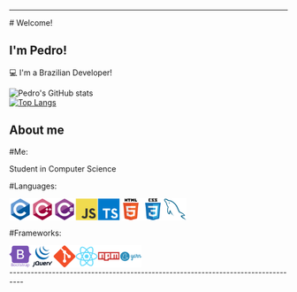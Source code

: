 ----------------------------------------------------------------------------
<link rel="stylesheet" href="https://cdn.jsdelivr.net/gh/devicons/devicon@v2.12.0/devicon.min.css">
# Welcome!

 

## I'm Pedro!

:computer: I'm a Brazilian Developer!

 <i class="devicon-cplusplus-plain"></i>
 
 
![Pedro's GitHub stats](https://github-readme-stats.vercel.app/api?username=PedroGontijo13&theme=dark&show_icons=true)
<br>
[![Top Langs](https://github-readme-stats.vercel.app/api/top-langs/?username=PedroGontijo13&theme=dark&show_icons=true&layout=compact)](https://github.com/anuraghazra/github-readme-stats)

## About me

#Me:

Student in Computer Science

#Languages:
<div style="display: inline_block">
<img width=40 align="center" src="https://github.com/devicons/devicon/blob/master/icons/c/c-original.svg" /><img width=40 align="center" src="https://github.com/devicons/devicon/blob/master/icons/cplusplus/cplusplus-original.svg" /><img width=40 align="center" src="https://github.com/devicons/devicon/blob/master/icons/csharp/csharp-original.svg" /><img width=40 align="center" src="https://github.com/devicons/devicon/blob/master/icons/javascript/javascript-original.svg" /><img width=40 align="center" src="https://github.com/devicons/devicon/blob/master/icons/typescript/typescript-original.svg" /><img width=40 align="center" src="https://github.com/devicons/devicon/blob/master/icons/html5/html5-original-wordmark.svg" /><img width=40 align="center" src="https://github.com/devicons/devicon/blob/master/icons/css3/css3-original-wordmark.svg" /><img width=40 align="center" src="https://github.com/devicons/devicon/blob/master/icons/mysql/mysql-original.svg" />
</div>

#Frameworks:

<div style="display: inline_block">
<img width=40 align="center" src="https://github.com/devicons/devicon/blob/master/icons/bootstrap/bootstrap-plain-wordmark.svg" /><img width=40 align="center" src="https://github.com/devicons/devicon/blob/master/icons/jquery/jquery-original-wordmark.svg" /><img width=40 align="center" src="https://github.com/devicons/devicon/blob/master/icons/git/git-original.svg" /><img width=40 align="center" src="https://github.com/devicons/devicon/blob/master/icons/react/react-original.svg" /><img width=40 align="center" src="https://github.com/devicons/devicon/blob/master/icons/npm/npm-original-wordmark.svg" /><img width=40 align="center" src="https://github.com/devicons/devicon/blob/master/icons/yarn/yarn-original-wordmark.svg" />
</div>
----------------------------------------------------------------------------------
